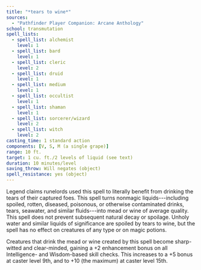 ```yaml
---
title: "*tears to wine*"
sources:
  - "Pathfinder Player Companion: Arcane Anthology"
school: transmutation
spell_lists:
  - spell_list: alchemist
    level: 1
  - spell_list: bard
    level: 1
  - spell_list: cleric
    level: 2
  - spell_list: druid
    level: 1
  - spell_list: medium
    level: 1
  - spell_list: occultist
    level: 1
  - spell_list: shaman
    level: 1
  - spell_list: sorcerer/wizard
    level: 2
  - spell_list: witch
    level: 2
casting_time: 1 standard action
components: [V, S, M (a single grape)]
range: 10 ft.
target: 1 cu. ft./2 levels of liquid (see text)
duration: 10 minutes/level
saving_throw: Will negates (object)
spell_resistance: yes (object)
---
```


Legend claims runelords used this spell to literally benefit from drinking the tears of their captured foes. This spell turns nonmagic liquids---including spoiled, rotten, diseased, poisonous, or otherwise contaminated drinks, tears, seawater, and similar fluids---into mead or wine of average quality. This spell does not prevent subsequent natural decay or spoilage. Unholy water and similar liquids of significance are spoiled by tears to wine, but the spell has no effect on creatures of any type or on magic potions.

Creatures that drink the mead or wine created by this spell become sharp-witted and clear-minded, gaining a +2 enhancement bonus on all Intelligence- and Wisdom-based skill checks. This increases to a +5 bonus at caster level 9th, and to +10 (the maximum) at caster level 15th.
